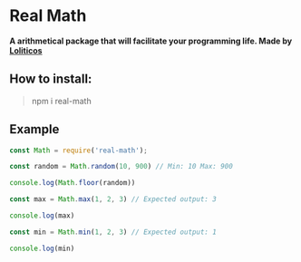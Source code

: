 # __Real Math__
    
   __A arithmetical package that will facilitate your programming life. Made by [Loliticos](https://github.com/Loliticos)__
   
   ## How to install:
   
   > npm i real-math  
  
  ## Example
  
```js
const Math = require('real-math');

const random = Math.random(10, 900) // Min: 10 Max: 900

console.log(Math.floor(random))

const max = Math.max(1, 2, 3) // Expected output: 3

console.log(max)

const min = Math.min(1, 2, 3) // Expected output: 1

console.log(min)

```

